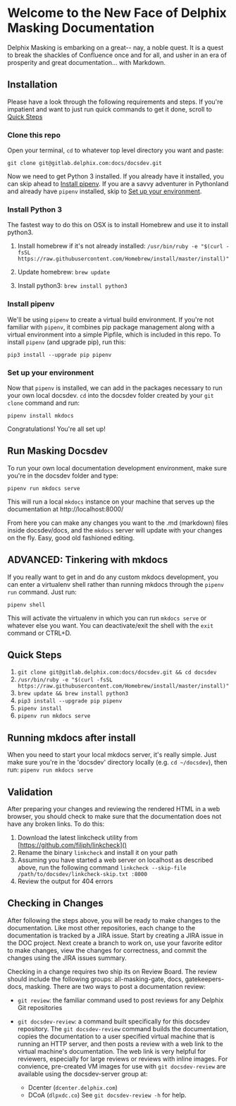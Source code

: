 # Welcome to the New Face of Delphix Masking Documentation

Delphix Masking is embarking on a great-- nay, a noble quest. It is a quest to break the shackles of Confluence once and for all, and usher in an era of prosperity and great documentation... with Markdown.

## Installation

Please have a look through the following requirements and steps. If you're impatient and want to just run quick commands to get it done, scroll to [Quick Steps](#quick-steps)

### Clone this repo

Open your terminal, ```cd``` to whatever top level directory you want and paste:

`git clone git@gitlab.delphix.com:docs/docsdev.git`

Now we need to get Python 3 installed. If you already have it installed, you can skip ahead to [Install pipenv](#install-pipenv). If you are a savvy adventurer in Pythonland and already have `pipenv` installed, skip to [Set up your environment](#set-up-your-environment).

### Install Python 3

The fastest way to do this on OSX is to install Homebrew and use it to install python3.

1. Install homebrew if it's not already installed: `/usr/bin/ruby -e "$(curl -fsSL https://raw.githubusercontent.com/Homebrew/install/master/install)"`

2. Update homebrew: `brew update`

3. Install python3: `brew install python3`


### Install pipenv

We'll be using `pipenv` to create a virtual build environment. If you're not familiar with `pipenv`, it combines pip package management along with a virtual environment into a simple Pipfile, which is included in this repo. To install `pipenv` (and upgrade pip), run this:

`pip3 install --upgrade pip pipenv`

### Set up your environment

Now that `pipenv` is installed, we can add in the packages necessary to run your own local docsdev. `cd` into the docsdev folder created by your `git clone` command and run:

`pipenv install mkdocs`

Congratulations! You're all set up!

## Run Masking Docsdev

To run your own local documentation development environment, make sure you're in the docsdev folder and type:

`pipenv run mkdocs serve`

This will run a local `mkdocs` instance on your machine that serves up the documentation at http://localhost:8000/

From here you can make any changes you want to the .md (markdown) files inside docsdev/docs, and the `mkdocs` server will update with your changes on the fly. Easy, good old fashioned editing. 

## ADVANCED: Tinkering with mkdocs

If you really want to get in and do any custom mkdocs development, you can enter a virtualenv shell rather than running mkdocs through the `pipenv run` command. Just run:

`pipenv shell`

This will activate the virtualenv in which you can run `mkdocs serve` or whatever else you want. You can deactivate/exit the shell with the `exit` command or CTRL+D.

## Quick Steps

1. `git clone git@gitlab.delphix.com:docs/docsdev.git && cd docsdev`
2. `/usr/bin/ruby -e "$(curl -fsSL https://raw.githubusercontent.com/Homebrew/install/master/install)"`
3. `brew update && brew install python3`
4. `pip3 install --upgrade pip pipenv`
5. `pipenv install`
6. `pipenv run mkdocs serve`

## Running mkdocs after install

When you need to start your local mkdocs server, it's really simple. Just make sure you're in the 'docsdev' directory locally (e.g. `cd ~/docsdev`), then run: `pipenv run mkdocs serve`

## Validation

After preparing your changes and reviewing the rendered HTML in a web browser, you should check to make sure that the documentation does not have any broken links. To do this:

1. Download the latest linkcheck utility from [https://github.com/filiph/linkcheck]()
2. Rename the binary `linkcheck` and install it on your path
3. Assuming you have started a web server on localhost as described above, run the following command `linkcheck --skip-file /path/to/docsdev/linkcheck-skip.txt :8000`
4. Review the output for 404 errors

## Checking in Changes

After following the steps above, you will be ready to make changes to the documentation. Like most other repositories, each change to the documentation is tracked by a JIRA issue. Start by creating a JIRA issue in the DOC project. Next create a branch to work on, use your favorite editor to make changes, view the changes for correctness, and commit the changes using the JIRA issues summary.

Checking in a change requires two ship its on Review Board. The review should include the following groups: all-masking-gate, docs, gatekeepers-docs, masking. There are two ways to post a documentation review:

* `git review`: the familiar command used to post reviews for any Delphix Git repositories

* `git docsdev-review`: a command built specifically for this docsdev repository. The `git docsdev-review` command builds the documentation, copies the documentation to a user specified virtual machine that is running an HTTP server, and then posts a review with a web link to the virtual machine's documentation. The web link is very helpful for reviewers, especially for large reviews or reviews with inline images. For convience, pre-created VM images for use with `git docsdev-review` are available using the docsdev-server group at:
  * Dcenter (`dcenter.delphix.com`)
  * DCoA (`dlpxdc.co`)
See `git docsdev-review -h` for help.
